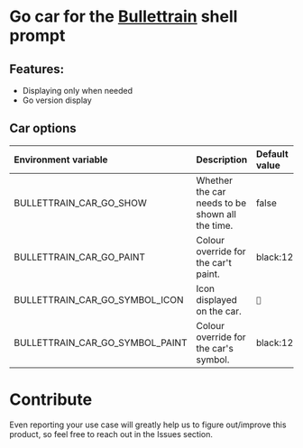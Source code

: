 # Go car for the [Bullettrain](https://github.com/bullettrain-sh/bullettrain-go-core) shell prompt

## Features:

- Displaying only when needed
- Go version display

## Car options

| Environment variable            | Description                                     | Default value |
| :---                            | :---                                            | :---          |
| BULLETTRAIN_CAR_GO_SHOW         | Whether the car needs to be shown all the time. | false         |
| BULLETTRAIN_CAR_GO_PAINT        | Colour override for the car't paint.            | black:123     |
| BULLETTRAIN_CAR_GO_SYMBOL_ICON  | Icon displayed on the car.                      | ``           |
| BULLETTRAIN_CAR_GO_SYMBOL_PAINT | Colour override for the car's symbol.           | black:123     |

# Contribute

Even reporting your use case will greatly help us to figure out/improve this product, so feel free to reach out in the Issues section.
